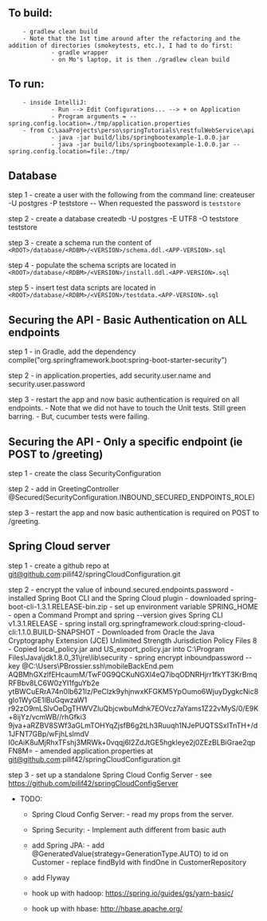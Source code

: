 ## To build:
        - gradlew clean build
        - Note that the 1st time around after the refactoring and the addition of directories (smokeytests, etc.), I had to do first:
                - gradle wrapper
                - on Mo's laptop, it is then ./gradlew clean build


## To run:
        - inside IntelliJ:
                - Run --> Edit Configurations... --> + on Application
                - Program arguments = --spring.config.location=./tmp/application.properties
        - from C:\aaaProjects\perso\springTutorials\restfulWebService\api
                - java -jar build/libs/springbootexample-1.0.0.jar
                - java -jar build/libs/springbootexample-1.0.0.jar --spring.config.location=file:./tmp/


## Database
step 1 - create a user with the following from the command line:
    createuser -U postgres -P teststore
    -- When requested the password is `teststore`

step 2 - create a database
    createdb -U postgres -E UTF8 -O teststore teststore

step 3 - create a schema
    run the content of `<ROOT>/database/<RDBM>/<VERSION>/schema.ddl.<APP-VERSION>.sql`

step 4 - populate the schema
    scripts are located in `<ROOT>/database/<RDBM>/<VERSION>/install.ddl.<APP-VERSION>.sql`

step 5 - insert test data
    scripts are located in `<ROOT>/database/<RDBM>/<VERSION>/testdata.<APP-VERSION>.sql`


## Securing the API - Basic Authentication on ALL endpoints
step 1  - in Gradle, add the dependency compile("org.springframework.boot:spring-boot-starter-security")

step 2  - in application.properties, add security.user.name and security.user.password

step 3  - restart the app and now basic authentication is required on all endpoints.
        - Note that we did not have to touch the Unit tests. Still green barring.
        - But, cucumber tests were failing.


## Securing the API - Only a specific endpoint (ie POST to /greeting)
step 1 - create the class SecurityConfiguration

step 2 - add in GreetingController @Secured(SecurityConfiguration.INBOUND_SECURED_ENDPOINTS_ROLE)

step 3  - restart the app and now basic authentication is required on POST to /greeting.


## Spring Cloud server
step 1 - create a github repo at git@github.com:pilif42/springCloudConfiguration.git

step 2 - encrypt the value of inbound.secured.endpoints.password
            - installed Spring Boot CLI and the Spring Cloud plugin
                        - downloaded spring-boot-cli-1.3.1.RELEASE-bin.zip
                        - set up environment variable SPRING_HOME
                        - open a Command Prompt and spring --version gives Spring CLI v1.3.1.RELEASE
                        - spring install org.springframework.cloud:spring-cloud-cli:1.1.0.BUILD-SNAPSHOT
            - Downloaded from Oracle the Java Cryptography Extension (JCE) Unlimited Strength Jurisdiction Policy Files 8
                        - Copied local_policy.jar and US_export_policy.jar into C:\Program Files\Java\jdk1.8.0_31\jre\lib\security
            - spring encrypt inboundpassword --key @C:\Users\PBrossier\.ssh\mobileBackEnd.pem
                    AQBMhGXzlfEHcaumM/TwF0G9QCKuNGXl4eQ7ibqODNRHjrr1fkYT3KrBmqRFBbv8LC6W0zYI1fguYb2e
                    ytBWCuERrA74n0lb621lz/PeClzk9yhjnwxKFGKM5YpOumo6WjuyDygkcNic8gIo1WyGE1lBuGqwzaW1
                    r92zO9mLSlvOeDgTHWVZluQbjcwbuMdhk7EOVcz7aYams1Z22vMyS/0/E9K+8ijYz/vcmWB//rhGfki3
                    9jva+aRZBV8SWf3aGLmTOHYqZjsfB6g2tLh3Ruuqh1NJePUQTSSxITnTH+/d1JFNT7GBp/wFjhLslmdV
                    I0cAiK8uMjRhxTFshj3MRWk+0vqqj6I2ZdJtGE5hgkleye2j0ZEzBLBiGrae2qpFN8M=
            - amended application.properties at git@github.com:pilif42/springCloudConfiguration.git

step 3 - set up a standalone Spring Cloud Config Server
            - see https://github.com/pilif42/springCloudConfigServer


- TODO:
    - Spring Cloud Config Server:
            - read my props from the server.

    - Spring Security:
            - Implement auth different from basic auth

    - add Spring JPA:
           - add @GeneratedValue(strategy=GenerationType.AUTO) to id on Customer
           - replace findById with findOne in CustomerRepository

    - add Flyway

    - hook up with hadoop: https://spring.io/guides/gs/yarn-basic/

    - hook up with hbase: http://hbase.apache.org/
